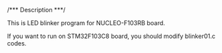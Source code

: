 /*** Description ***/

This is LED blinker program for NUCLEO-F103RB board.

If you want to run on STM32F103C8 board, you should modify blinker01.c codes.
